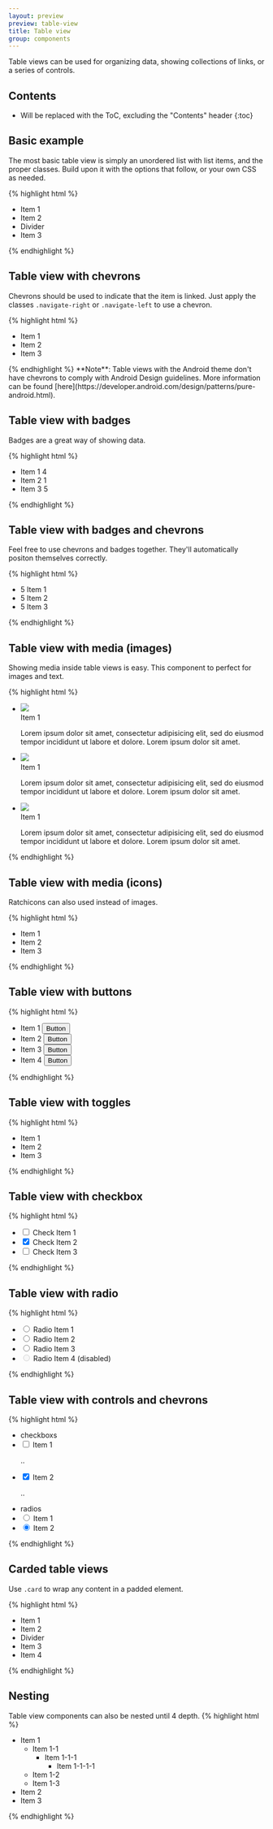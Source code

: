 ```yaml
---
layout: preview
preview: table-view
title: Table view
group: components
---
```


Table views can be used for organizing data, showing collections of links, or a series of controls.

## Contents

* Will be replaced with the ToC, excluding the "Contents" header
{:toc}

## Basic example
The most basic table view is simply an unordered list with list items, and the proper classes. Build upon it with the options that follow, or your own CSS as needed.

{% highlight html %}
<ul class="table-view">
  <li class="table-view-cell">Item 1</li>
  <li class="table-view-cell">Item 2</li>
  <li class="table-view-divider">Divider</li>
  <li class="table-view-cell">Item 3</li>
</ul>
{% endhighlight %}

## Table view with chevrons

Chevrons should be used to indicate that the item is linked. Just apply the classes `.navigate-right` or `.navigate-left` to use a chevron.


{% highlight html %}
<ul class="table-view">
  <li class="table-view-cell">
    <a class="navigate-right">
      Item 1
    </a>
  </li>
  <li class="table-view-cell">
    <a class="navigate-right">
      Item 2
    </a>
  </li>
  <li class="table-view-cell">
    <a class="navigate-right">
      Item 3
    </a>
  </li>
</ul>
{% endhighlight %}
**Note**: Table views with the Android theme don't have chevrons to comply with Android Design guidelines. More information can be found [here](https://developer.android.com/design/patterns/pure-android.html).



## Table view with badges

Badges are a great way of showing data.

{% highlight html %}
<ul class="table-view">
  <li class="table-view-cell">
    Item 1
    <span class="badge badge-pill">4</span>
  </li>
  <li class="table-view-cell">
    Item 2
    <span class="badge badge-pill">1</span>
  </li>
  <li class="table-view-cell">
    Item 3
    <span class="badge badge-pill">5</span>
  </li>
</ul>
{% endhighlight %}

## Table view with badges and chevrons

Feel free to use chevrons and badges together. They'll automatically positon themselves correctly.

{% highlight html %}
<ul class="table-view">
  <li class="table-view-cell">
    <a class="navigate-right">
      <span class="badge badge-pill">5</span>
      Item 1
    </a>
  </li>
  <li class="table-view-cell">
    <a class="navigate-right">
      <span class="badge badge-pill">5</span>
      Item 2
    </a>
  </li>
  <li class="table-view-cell">
    <a class="navigate-right">
      <span class="badge badge-pill">5</span>
      Item 3
    </a>
  </li>
</ul>
{% endhighlight %}


## Table view with media (images)

Showing media inside table views is easy. This component to perfect for images and text.

{% highlight html %}
<ul class="table-view">
  <li class="table-view-cell media">
    <a class="navigate-right">
      <img class="media-object pull-left" src="http://placehold.it/42x42">
      <div class="media-body">
        Item 1
        <p>Lorem ipsum dolor sit amet, consectetur adipisicing elit, sed do eiusmod tempor incididunt ut labore et dolore. Lorem ipsum dolor sit amet.</p>
      </div>
    </a>
  </li>
  <li class="table-view-cell media">
    <a class="navigate-right">
      <img class="media-object pull-left" src="http://placehold.it/42x42">
      <div class="media-body">
        Item 1
        <p>Lorem ipsum dolor sit amet, consectetur adipisicing elit, sed do eiusmod tempor incididunt ut labore et dolore. Lorem ipsum dolor sit amet.</p>
      </div>
    </a>
  </li>
  <li class="table-view-cell media">
    <a class="navigate-right">
      <img class="media-object pull-left" src="http://placehold.it/42x42">
      <div class="media-body">
        Item 1
        <p>Lorem ipsum dolor sit amet, consectetur adipisicing elit, sed do eiusmod tempor incididunt ut labore et dolore. Lorem ipsum dolor sit amet.</p>
      </div>
    </a>
  </li>
</ul>
{% endhighlight %}

## Table view with media (icons)

Ratchicons can also used instead of images.

{% highlight html %}
<ul class="table-view">
  <li class="table-view-cell media">
    <a class="navigate-right">
      <span class="media-object pull-left icon icon-trash"></span>
      <div class="media-body">
        Item 1
      </div>
    </a>
  </li>
  <li class="table-view-cell media">
    <a class="navigate-right">
      <span class="media-object pull-left icon icon-gear"></span>
      <div class="media-body">
        Item 2
      </div>
    </a>
  </li>
  <li class="table-view-cell media">
    <a class="navigate-right">
      <span class="media-object pull-left icon icon-pages"></span>
      <div class="media-body">
        Item 3
      </div>
    </a>
  </li>
</ul>
{% endhighlight %}

## Table view with buttons

{% highlight html %}
<ul class="table-view">
  <li class="table-view-cell">Item 1 <button class="btn">Button</button></li>
  <li class="table-view-cell">Item 2 <button class="btn btn-primary">Button</button></li>
  <li class="table-view-cell">Item 3 <button class="btn btn-positive">Button</button></li>
  <li class="table-view-cell">Item 4 <button class="btn btn-negative">Button</button></li>
</ul>
{% endhighlight %}


## Table view with toggles

{% highlight html %}
<ul class="table-view">
  <li class="table-view-cell">
    Item 1
    <div class="toggle">
      <div class="toggle-handle"></div>
    </div>
  </li>
  <li class="table-view-cell">
    Item 2
    <div class="toggle active">
      <div class="toggle-handle"></div>
    </div>
  </li>
  <li class="table-view-cell">
    Item 3
    <div class="toggle">
      <div class="toggle-handle"></div>
    </div>
  </li>
</ul>
{% endhighlight %}

## Table view with checkbox

{% highlight html %}
<ul class="table-view">
  <li class="table-view-cell checkbox">
    <label class="custom-control custom-checkbox">
      <input type="checkbox" class="custom-control-input">
      <span class="custom-control-indicator"></span>
      <span class="custom-control-description">Check Item 1</span>
    </label>
  </li>
  <li class="table-view-cell checkbox">
    <label class="custom-control custom-checkbox">
      <input type="checkbox" class="custom-control-input" checked>
      <span class="custom-control-indicator"></span>
      <span class="custom-control-description">Check Item 2</span>
    </label>
  </li>
  <li class="table-view-cell checkbox">
    <label class="custom-control custom-checkbox">
      <input type="checkbox" class="custom-control-input">
      <span class="custom-control-indicator"></span>
      <span class="custom-control-description">Check Item 3</span>
    </label>
  </li>
</ul>
{% endhighlight %}

## Table view with radio
{% highlight html %}
<ul class="table-view">
  <li class="table-view-cell radio">
    <label class="custom-control custom-radio">
      <input id="radio1" name="radio" type="radio" class="custom-control-input">
      <span class="custom-control-indicator"></span>
      <span class="custom-control-description">Radio Item 1</span>
    </label>
  </li>
  <li class="table-view-cell radio">
    <label class="custom-control custom-radio">
      <input id="radio2" name="radio" type="radio" class="custom-control-input" checked>
      <span class="custom-control-indicator"></span>
      <span class="custom-control-description">Radio Item 2</span>
    </label>
  </li>
  <li class="table-view-cell radio">
    <label class="custom-control custom-radio">
      <input id="radio3" name="radio" type="radio" class="custom-control-input">
      <span class="custom-control-indicator"></span>
      <span class="custom-control-description">Radio Item 3</span>
    </label>
  </li>
  <li class="table-view-cell radio">
    <label class="custom-control custom-radio">
      <input id="radio3" name="radio" type="radio" class="custom-control-input" disabled>
      <span class="custom-control-indicator"></span>
      <span class="custom-control-description">Radio Item 4 (disabled)</span>
    </label>
  </li>
</ul>
{% endhighlight %}

## Table view with controls and chevrons
{% highlight html %}
<ul class="table-view">
  <li class="table-view-divider">checkboxs</li>
  <li class="table-view-cell control">
    <label class="custom-control custom-checkbox">
      <input type="checkbox" class="custom-control-input">
      <span class="custom-control-indicator"></span>
    </label>
    <a class="navigate-right">
      Item 1
      <p>..</p>
    </a>
  </li>
  <li class="table-view-cell control">
    <label class="custom-control custom-checkbox">
      <input type="checkbox" class="custom-control-input" checked>
      <span class="custom-control-indicator"></span>
    </label>
    <a class="navigate-right">
      Item 2
      <p>..</p>
    </a>
    </a>
  </li>
  <li class="table-view-divider">radios</li>
  <li class="table-view-cell control">
    <label class="custom-control custom-radio">
      <input id="radio1" name="radio" type="radio" class="custom-control-input">
      <span class="custom-control-indicator"></span>
    </label>
    <a class="navigate-right">
      Item 1
    </a>
  </li>
  <li class="table-view-cell control">
    <label class="custom-control custom-radio">
      <input id="radio2" name="radio" type="radio" class="custom-control-input" checked>
      <span class="custom-control-indicator"></span>
    </label>
    <a class="navigate-right">
      Item 2
    </a>
  </li>

</ul>

{% endhighlight %}


## Carded table views

Use `.card` to wrap any content in a padded element.

{% highlight html %}
<div class="card">
  <ul class="table-view">
    <li class="table-view-cell">Item 1</li>
    <li class="table-view-cell">Item 2</li>
    <li class="table-view-cell table-view-divider">Divider</li>
    <li class="table-view-cell">Item 3</li>
    <li class="table-view-cell">Item 4</li>
  </ul>
</div>
{% endhighlight %}


## Nesting
Table view components can also be nested until 4 depth. 
{% highlight html %}
<ul class="table-view">
  <li class="table-view-cell">
    Item 1
    <ul class="table-view">
      <li class="table-view-cell">
        Item 1-1
        <ul class="table-view">
          <li class="table-view-cell">
            Item 1-1-1
            <ul class="table-view">
              <li class="table-view-cell">
                Item 1-1-1-1
              </li>
            </ul>
          </li>
        </ul>
      </li>
      <li class="table-view-cell">Item 1-2</li>
      <li class="table-view-cell">Item 1-3</li>
    </ul>
  </li>
  <li class="table-view-cell">Item 2</li>
  <li class="table-view-cell">Item 3</li>
</ul>
{% endhighlight %}

